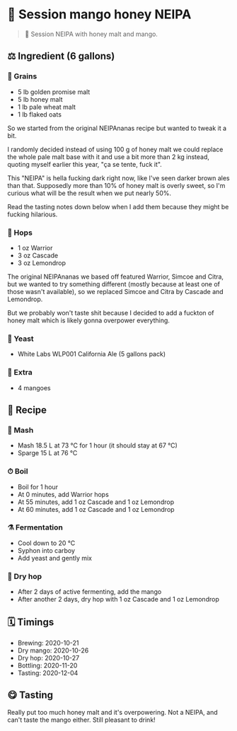 # 🥭 Session mango honey NEIPA

> 📝 Session NEIPA with honey malt and mango.

##  ⚖️ Ingredient (6 gallons)

### 🌾 Grains

* 5 lb golden promise malt
* 5 lb honey malt
* 1 lb pale wheat malt
* 1 lb flaked oats

So we started from the original NEIPAnanas recipe but wanted to tweak it
a bit.

I randomly decided instead of using 100 g of honey malt we could replace
the whole pale malt base with it and use a bit more than 2 kg instead,
quoting myself earlier this year, "ça se tente, fuck it".

This "NEIPA" is hella fucking dark right now, like I've seen darker
brown ales than that. Supposedly more than 10% of honey malt is overly
sweet, so I'm curious what will be the result when we put nearly 50%.

Read the tasting notes down below when I add them because they might be
fucking hilarious.

### 🌿 Hops

* 1 oz Warrior
* 3 oz Cascade
* 3 oz Lemondrop

The original NEIPAnanas we based off featured Warrior, Simcoe and Citra,
but we wanted to try something different (mostly because at least one of
those wasn't available), so we replaced Simcoe and Citra by Cascade and
Lemondrop.

But we probably won't taste shit because I decided to add a fuckton of
honey malt which is likely gonna overpower everything.

### 🧫 Yeast

* White Labs WLP001 California Ale (5 gallons pack)

### 🥭 Extra

* 4 mangoes

## 📖 Recipe

### 🚰 Mash

* Mash 18.5 L at 73 °C for 1 hour (it should stay at 67 °C)
* Sparge 15 L at 76 °C

### ⏱  Boil

* Boil for 1 hour
* At 0 minutes, add Warrior hops
* At 55 minutes, add 1 oz Cascade and 1 oz Lemondrop
* At 60 minutes, add 1 oz Cascade and 1 oz Lemondrop

### ⚗️ Fermentation

* Cool down to 20 °C
* Syphon into carboy
* Add yeast and gently mix

### 🌵 Dry hop

* After 2 days of active fermenting, add the mango
* After another 2 days, dry hop with 1 oz Cascade and 1 oz Lemondrop

## 🗓 Timings

* Brewing: 2020-10-21
* Dry mango: 2020-10-26
* Dry hop: 2020-10-27
* Bottling: 2020-11-20
* Tasting: 2020-12-04

## 😋 Tasting

Really put too much honey malt and it's overpowering. Not a NEIPA, and
can't taste the mango either. Still pleasant to drink!
